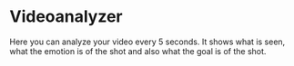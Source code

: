 # Videoanalyzer
Here you can analyze your video every 5 seconds. It shows what is seen, what the emotion is of the shot and also what the goal is of the shot.
